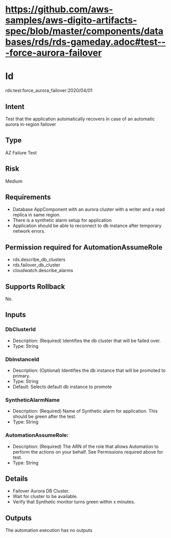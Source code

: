 # https://github.com/aws-samples/aws-digito-artifacts-spec/blob/master/components/databases/rds/rds-gameday.adoc#test---force-aurora-failover

# Id
rds:test:force_aurora_failover:2020/04/01

## Intent
Test that the application automatically recovers in case of an automatic aurora in-region failover

## Type
AZ Failure Test

## Risk
Medium

## Requirements
* Database AppComponent with an aurora cluster with a writer and a read replica in same region.
* There is a synthetic alarm setup for application
* Application should be able to reconnect to db instance after temporary network errors.

## Permission required for AutomationAssumeRole
* rds.describe_db_clusters
* rds.failover_db_cluster
* cloudwatch.describe_alarms

## Supports Rollback
No.

## Inputs
### DbClusterId
  * Description: (Required) Identifies the db cluster that will be failed over.
  * Type: String
### DbInstanceId
  * Description: (Optional) Identifies the db instance that will be promoted to primary.
  * Type: String
  * Default: Selects default db instance to promote
### SyntheticAlarmName
  * Description: (Required) Name of Synthetic alarm for application. This should be green after the test.
  * Type: String
### AutomationAssumeRole:
  * Description: (Required) The ARN of the role that allows Automation to perform the actions on your behalf. See Permissions required above for test.
  * Type: String

## Details
  * Failover Aurora DB Cluster.
  * Wait for cluster to be available.
  * Verify that Synthetic monitor turns green within x minutes.

## Outputs
The automation execution has no outputs

